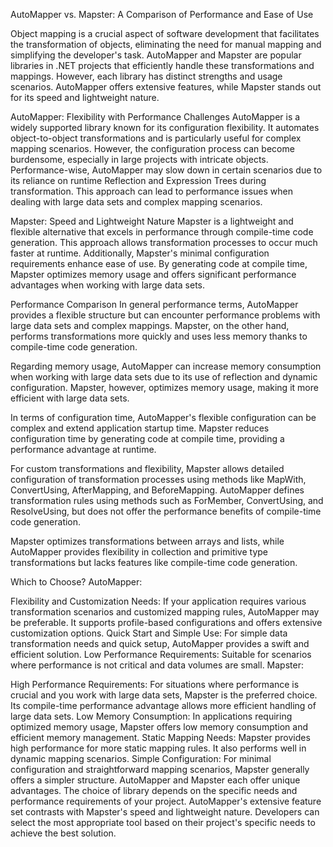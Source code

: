 AutoMapper vs. Mapster: A Comparison of Performance and Ease of Use

Object mapping is a crucial aspect of software development that facilitates the transformation of objects, eliminating the need for manual mapping and simplifying the developer's task. AutoMapper and Mapster are popular libraries in .NET projects that efficiently handle these transformations and mappings. However, each library has distinct strengths and usage scenarios. AutoMapper offers extensive features, while Mapster stands out for its speed and lightweight nature.

AutoMapper: Flexibility with Performance Challenges
AutoMapper is a widely supported library known for its configuration flexibility. It automates object-to-object transformations and is particularly useful for complex mapping scenarios. However, the configuration process can become burdensome, especially in large projects with intricate objects. Performance-wise, AutoMapper may slow down in certain scenarios due to its reliance on runtime Reflection and Expression Trees during transformation. This approach can lead to performance issues when dealing with large data sets and complex mapping scenarios.

Mapster: Speed and Lightweight Nature
Mapster is a lightweight and flexible alternative that excels in performance through compile-time code generation. This approach allows transformation processes to occur much faster at runtime. Additionally, Mapster's minimal configuration requirements enhance ease of use. By generating code at compile time, Mapster optimizes memory usage and offers significant performance advantages when working with large data sets.

Performance Comparison
In general performance terms, AutoMapper provides a flexible structure but can encounter performance problems with large data sets and complex mappings. Mapster, on the other hand, performs transformations more quickly and uses less memory thanks to compile-time code generation.

Regarding memory usage, AutoMapper can increase memory consumption when working with large data sets due to its use of reflection and dynamic configuration. Mapster, however, optimizes memory usage, making it more efficient with large data sets.

In terms of configuration time, AutoMapper's flexible configuration can be complex and extend application startup time. Mapster reduces configuration time by generating code at compile time, providing a performance advantage at runtime.

For custom transformations and flexibility, Mapster allows detailed configuration of transformation processes using methods like MapWith, ConvertUsing, AfterMapping, and BeforeMapping. AutoMapper defines transformation rules using methods such as ForMember, ConvertUsing, and ResolveUsing, but does not offer the performance benefits of compile-time code generation.

Mapster optimizes transformations between arrays and lists, while AutoMapper provides flexibility in collection and primitive type transformations but lacks features like compile-time code generation.

Which to Choose?
AutoMapper:

Flexibility and Customization Needs: If your application requires various transformation scenarios and customized mapping rules, AutoMapper may be preferable. It supports profile-based configurations and offers extensive customization options.
Quick Start and Simple Use: For simple data transformation needs and quick setup, AutoMapper provides a swift and efficient solution.
Low Performance Requirements: Suitable for scenarios where performance is not critical and data volumes are small.
Mapster:

High Performance Requirements: For situations where performance is crucial and you work with large data sets, Mapster is the preferred choice. Its compile-time performance advantage allows more efficient handling of large data sets.
Low Memory Consumption: In applications requiring optimized memory usage, Mapster offers low memory consumption and efficient memory management.
Static Mapping Needs: Mapster provides high performance for more static mapping rules. It also performs well in dynamic mapping scenarios.
Simple Configuration: For minimal configuration and straightforward mapping scenarios, Mapster generally offers a simpler structure.
AutoMapper and Mapster each offer unique advantages. The choice of library depends on the specific needs and performance requirements of your project. AutoMapper's extensive feature set contrasts with Mapster's speed and lightweight nature. Developers can select the most appropriate tool based on their project's specific needs to achieve the best solution.
